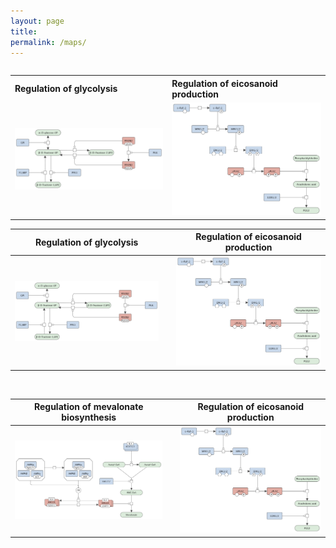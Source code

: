 ```yaml
---
layout: page
title: 
permalink: /maps/
---
```


<table align="left">
  <tr>
    <th align="left">Regulation of glycolysis</th>
    <th align="left">Regulation of eicosanoid production</th>
  </tr>
  <tr>
    <td><a href="/glycolysis/"><img id="logo" src="/images/figure01v03.png"/></a></td>
    <td><a href="/eicosanoids/"><img id="logo" src="/images/figure02v03.png"/></a></td>
  </tr>
</table>

<br />

Regulation of glycolysis |   | Regulation of eicosanoid production
---|---|---
![](/images/figure01v03.png) |   | ![](/images/figure02v03.png)

<br />

Regulation of mevalonate biosynthesis |   | Regulation of eicosanoid production
---|---|---
![](/images/figure03v03.png) |   | ![](/images/figure02v03.png)


